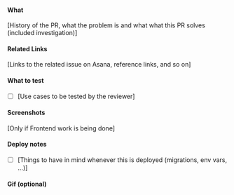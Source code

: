 #### What
[History of the PR, what the problem is and what what this PR solves (included investigation)]

#### Related Links
[Links to the related issue on Asana, reference links, and so on]

#### What to test
* [ ] [Use cases to be tested by the reviewer]

#### Screenshots
[Only if Frontend work is being done]

#### Deploy notes
* [ ] [Things to have in mind whenever this is deployed (migrations, env vars, ...)]

#### Gif (optional)
![]()
